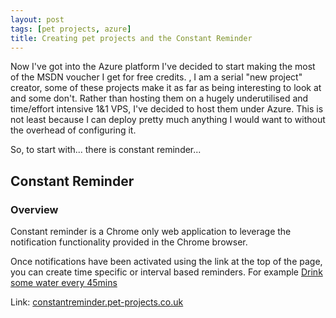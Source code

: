 ```yaml
---
layout: post
tags: [pet projects, azure]
title: Creating pet projects and the Constant Reminder
---
```


Now I've got into the Azure platform I've decided to start making the most of the MSDN voucher I get for free credits.
, I am a serial "new project" creator, some of these projects make it as far as being interesting to look at and some don't. Rather than hosting them on a hugely underutilised and time/effort intensive 1&1 VPS, I've decided to host them under Azure. This is not least because I can deploy pretty much anything I would want to without the overhead of configuring it.

So, to start with... there is constant reminder...

## Constant Reminder

### Overview

Constant reminder is a Chrome only web application to leverage the notification functionality provided in the Chrome browser.

Once notifications have been activated using the link at the top of the page, you can create time specific or interval based reminders. For example [Drink some water every 45mins](http://constantreminder.pet-projects.co.uk/?r=Drink+some+water&w=e&e=45&i=mins)

Link: [constantreminder.pet-projects.co.uk](http://constantreminder.pet-projects.co.uk)
